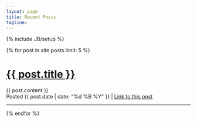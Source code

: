 ```yaml
---
layout: page
title: Recent Posts
tagline:
---
```

{% include JB/setup %}

{% for post in site.posts limit: 5 %}
  <div class="post">
    <h1><a href="{{ post.url }}">{{ post.title }}</a></h1>
    {{ post.content }}
    <div class="post_footer">
      Posted {{ post.date | date: "%d %B %Y" }} | <a href="{{ post.url }}">Link to this post</a>
    </div>
  </div>  
  <hr />
{% endfor %}
